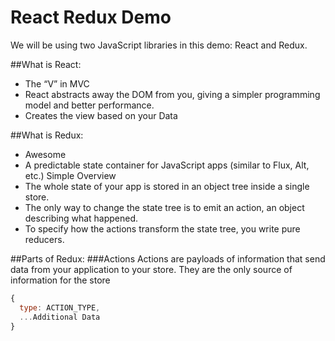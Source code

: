 # React Redux Demo

We will be using two JavaScript libraries in this demo:
React and Redux.

##What is React:
* The “V” in MVC
* React abstracts away the DOM from you, giving a simpler programming model and
  better performance.
* Creates the view based on your Data

##What is Redux:
* Awesome
* A predictable state container for JavaScript apps (similar to Flux, Alt, etc.)
  Simple Overview
* The whole state of your app is stored in an object tree inside a single store.
* The only way to change the state tree is to emit an action, an object
  describing what happened.
* To specify how the actions transform the state tree, you write pure reducers.

##Parts of Redux:
###Actions
Actions are payloads of information that send data from your application to your
store. They are the only source of information for the store
```javascript
{
  type: ACTION_TYPE,
  ...Additional Data
}
```
